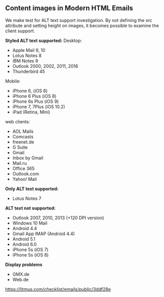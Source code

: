 ## Content images in Modern HTML Emails

We make test for ALT text support investigation. By not defining 
the src attribute and setting height on images, it becomes possible
to examine the client support.


**Styled ALT text supported:**
Desktop:
- Apple Mail 9, 10
- Lotus Notes 8
- IBM Notes 9
- Outlook 2000, 2002, 2011, 2016
- Thunderbird 45

Mobile: 
- iPhone 6, (iOS 8)
- iPhone 6 Plus (iOS 8)
- iPhone 6s Plus (iOS 9)
- iPhone 7, 7Plus (iOS 10.2)
- iPad (Retina, Mini)

web clients:
- AOL Mails
- Comcasts
- freenet.de
- G Suite
- Gmail
- Inbox by Gmail
- Mail.ru
- Office 365
- Outlook.com
- Yahoo! Mail

**Only ALT text supported:**
- Lotus Notes 7

**ALT text not supported:**
- Outlook 2007, 2010, 2013 (+120 DPI version)
- Windows 10 Mail
- Android 4.4
- Gmail App IMAP (Android 4.4)
- Android 5.1
- Android 6.0
- iPhone 5s (iOS 7)
- iPhone 5s (iOS 8)

**Display problems**
- GMX.de
- Web.de


https://litmus.com/checklist/emails/public/3ddf28e